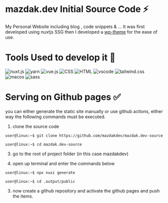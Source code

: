 # mazdak.dev Initial Source Code ⚡️

My Personal Website including blog , code snippets & ... 
It was first developed using nuxtjs SSG then I developed a [wp-theme](https://github.com/mazdakdev/mazdakdev-wp) for the ease of use.

# Tools Used to develop it 🎯

![nuxt.js](https://img.shields.io/badge/nuxt.js-00C58E?style=for-the-badge&logo=nuxtdotjs&logoColor=white)
![yarn](https://img.shields.io/badge/Yarn-2C8EBB?style=for-the-badge&logo=yarn&logoColor=white)
![vue.js](https://img.shields.io/badge/Vue.js-35495E?style=for-the-badge&logo=vuedotjs&logoColor=4FC08D)
![CSS](https://img.shields.io/badge/CSS3-1572B6?style=for-the-badge&logo=css3&logoColor=white)
![HTML](https://img.shields.io/badge/HTML5-E34F26?style=for-the-badge&logo=html5&logoColor=white)
![vscode](https://img.shields.io/badge/Visual_Studio_Code-0078D4?style=for-the-badge&logo=visual%20studio%20code&logoColor=white)
![tailwind.css](https://img.shields.io/badge/Tailwind_CSS-38B2AC?style=for-the-badge&logo=tailwind-css&logoColor=white)
![macos](https://img.shields.io/badge/mac%20os-000000?style=for-the-badge&logo=apple&logoColor=white)
![sass](https://img.shields.io/badge/Sass-CC6699?style=for-the-badge&logo=sass&logoColor=white)


# Serving on Github pages ✅

you can either generate the static site manually or use github actions, either way the following commands must be executed.

1. clone the source code

```console
user@linux:~$ git clone https://github.com/mazdakdev/mazdak.dev-source 
```

```console
user@linux:~$ cd mazdak.dev-source
```

3. go to the root of project folder (in this case mazdakdev)


5. open up terminal and enter the commands below 
```console
user@linux:~$ npx nuxi generate
```

```console
user@linux:~$ cd .output/public
```

3. now create a github repository and activate the github pages and push the items.
  

